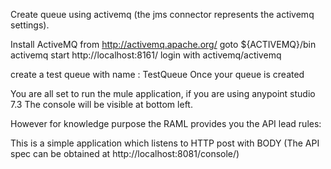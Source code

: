 Create queue using activemq (the jms connector represents the activemq settings).

Install ActiveMQ from http://activemq.apache.org/
goto ${ACTIVEMQ}/bin
activemq start
http://localhost:8161/
login with activemq/activemq

create a test queue with name : TestQueue
Once your queue is created

You are all set to run the mule application, if you are using anypoint studio 7.3
The console will be visible at bottom left. 

However for knowledge purpose the RAML provides you the API lead rules:

This is a simple application which listens to HTTP post with BODY (The API spec can be obtained at http://localhost:8081/console/)
